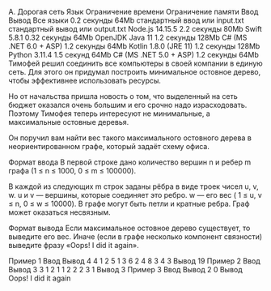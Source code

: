 A. Дорогая сеть
Язык	Ограничение времени	Ограничение памяти	Ввод	Вывод
Все языки	0.2 секунды	64Mb	стандартный ввод или input.txt	стандартный вывод или output.txt
Node.js 14.15.5	2.2 секунды	80Mb
Swift 5.8.1	0.32 секунды	64Mb
OpenJDK Java 11	1.2 секунды	128Mb
C# (MS .NET 6.0 + ASP)	1.2 секунды	64Mb
Kotlin 1.8.0 (JRE 11)	1.2 секунды	128Mb
Python 3.11.4	1.5 секунд	64Mb
C# (MS .NET 5.0 + ASP)	1.2 секунды	64Mb
Тимофей решил соединить все компьютеры в своей компании в единую сеть. Для этого он придумал построить минимальное остовное дерево, чтобы эффективнее использовать ресурсы.

Но от начальства пришла новость о том, что выделенный на сеть бюджет оказался очень большим и его срочно надо израсходовать. Поэтому Тимофея теперь интересуют не минимальные, а максимальные остовные деревья.

Он поручил вам найти вес такого максимального остовного дерева в неориентированном графе, который задаёт схему офиса.

Формат ввода
В первой строке дано количество вершин n и ребер m графа (1 ≤ n ≤ 1000, 0 ≤ m ≤ 100000).

В каждой из следующих m строк заданы рёбра в виде троек чисел u, v, w. u и v — вершины, которые соединяет это ребро. w — его вес ( 1 ≤ u, v ≤ n, 0 ≤ w ≤ 10000). В графе могут быть петли и кратные ребра. Граф может оказаться несвязным.

Формат вывода
Если максимальное остовное дерево существует, то выведите его вес. Иначе (если в графе несколько компонент связности) выведите фразу «Oops! I did it again».

Пример 1
Ввод	Вывод
4 4
1 2 5
1 3 6
2 4 8
3 4 3
Вывод
19
Пример 2
Ввод	Вывод
3 3
1 2 1
1 2 2
2 3 1
Вывод
3
Пример 3
Ввод	Вывод
2 0
Вывод
Oops! I did it again
